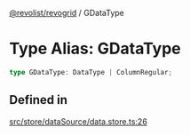 [@revolist/revogrid](README.md) / GDataType

# Type Alias: GDataType

```ts
type GDataType: DataType | ColumnRegular;
```

## Defined in

[src/store/dataSource/data.store.ts:26](https://github.com/revolist/revogrid/blob/3cf03d1039e53d8581c1791130c13324e129dd40/src/store/dataSource/data.store.ts#L26)
